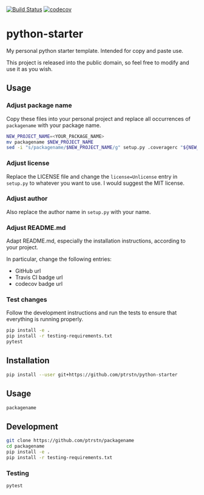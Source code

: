 [![Build Status](https://travis-ci.com/ptrstn/python-starter.svg?branch=master)](https://travis-ci.com/ptrstn/python-starter)
[![codecov](https://codecov.io/gh/ptrstn/python-starter/branch/master/graph/badge.svg)](https://codecov.io/gh/ptrstn/python-starter)

# python-starter

My personal python starter template. Intended for copy and paste use. 

This project is released into the public domain, so feel free to modify and use it as you wish.

## Usage

### Adjust package name

Copy these files into your personal project and replace all occurrences of ```packagename``` with your package name.

```bash
NEW_PROJECT_NAME=<YOUR_PACKAGE_NAME>
mv packagename $NEW_PROJECT_NAME
sed -i "s/packagename/$NEW_PROJECT_NAME/g" setup.py .coveragerc "${NEW_PROJECT_NAME}/__main__.py" tests/test_core.py 
```

### Adjust license

Replace the LICENSE file and change the ```license=Unlicense``` entry in ```setup.py``` to whatever you want to use. 
I would suggest the MIT license.

### Adjust author 

Also replace the author name in ```setup.py``` with your name.

### Adjust README.md

Adapt README.md, especially the installation instructions, according to your project. 

In particular, change the following entries:

- GitHub url
- Travis CI badge url
- codecov badge url

### Test changes

Follow the development instructions and run the tests to ensure that everything is running properly.

```bash
pip install -e .
pip install -r testing-requirements.txt
pytest
```

## Installation

```bash
pip install --user git+https://github.com/ptrstn/python-starter
```

## Usage

```bash
packagename
```

## Development

```bash
git clone https://github.com/ptrstn/packagename
cd packagename
pip install -e .
pip install -r testing-requirements.txt
```

### Testing

```bash
pytest
```
